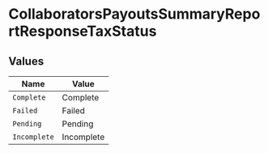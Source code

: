 # CollaboratorsPayoutsSummaryReportResponseTaxStatus


## Values

| Name         | Value        |
| ------------ | ------------ |
| `Complete`   | Complete     |
| `Failed`     | Failed       |
| `Pending`    | Pending      |
| `Incomplete` | Incomplete   |